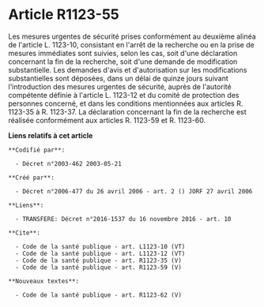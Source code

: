 # Article R1123-55

Les mesures urgentes de sécurité prises conformément au deuxième alinéa de l'article L. 1123-10, consistant en l'arrêt de la
recherche ou en la prise de mesures immédiates sont suivies, selon les cas, soit d'une déclaration concernant la fin de la
recherche, soit d'une demande de modification substantielle. Les demandes d'avis et d'autorisation sur les modifications
substantielles sont déposées, dans un délai de quinze jours suivant l'introduction des mesures urgentes de sécurité, auprès
de l'autorité compétente définie à l'article L. 1123-12 et du comité de protection des personnes concerné, et dans les
conditions mentionnées aux articles R. 1123-35 à R. 1123-37. La déclaration concernant la fin de la recherche est réalisée
conformément aux articles R. 1123-59 et R. 1123-60.

**Liens relatifs à cet article**

	**Codifié par**:

	  - Décret n°2003-462 2003-05-21

	**Créé par**:

	  - Décret n°2006-477 du 26 avril 2006 - art. 2 () JORF 27 avril 2006

	**Liens**:

	  - TRANSFERE: Décret n°2016-1537 du 16 novembre 2016 - art. 10

	**Cite**:

	  - Code de la santé publique - art. L1123-10 (VT)
	  - Code de la santé publique - art. L1123-12 (VT)
	  - Code de la santé publique - art. R1123-35 (V)
	  - Code de la santé publique - art. R1123-59 (V)

	**Nouveaux textes**:

	  - Code de la santé publique - art. R1123-62 (V)
